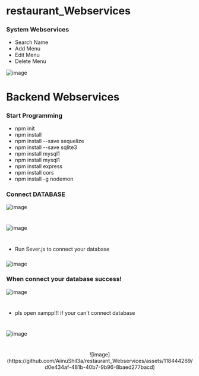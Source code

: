 # restaurant_Webservices
### System Webservices
- Search Name
- Add Menu
- Edit Menu
- Delete Menu

![image](https://github.com/AiinuShil3a/restaurant_Webservices/assets/118444269/40bc6e5e-c0ac-48f6-ab49-955f9d6e4443)

# Backend Webservices
### Start Programming
- npm init
- npm install
- npm install --save sequelize
- npm install --save sqlite3
- npm install mysql1
- npm install mysql1
- npm install express
- npm install cors
- npm install -g nodemon

### Connect DATABASE
![image](https://github.com/AiinuShil3a/restaurant_Webservices/assets/118444269/ae42f381-2a67-4a3d-accd-f0cf98a5c704)
#
![image](https://github.com/AiinuShil3a/restaurant_Webservices/assets/118444269/f1d30682-7166-4f7e-b6d9-16f745760a2d)
#
- Run Sever.js to connect your database
###
![image](https://github.com/AiinuShil3a/restaurant_Webservices/assets/118444269/5777ab8c-3d2d-4dd1-b4cc-157f34cf02dd)
### When connect your database success!
![image](https://github.com/AiinuShil3a/restaurant_Webservices/assets/118444269/3d579a9f-5135-400f-92e5-02c774aceb57)
#
- pls open xampp!!! if your can't connect database
#
![image](https://github.com/AiinuShil3a/restaurant_Webservices/assets/118444269/d5d07bb3-ed2c-4e2d-9792-1b406d8fbed3)
#
<p align="center">
  ![image](https://github.com/AiinuShil3a/restaurant_Webservices/assets/118444269/d0e434af-481b-40b7-9b96-8baed277bacd)
</p>



